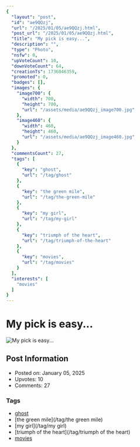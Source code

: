 ```yaml
---
{
  "layout": "post",
  "id": "ae9QQzj",
  "url": "/2025/01/05/ae9QQzj.html",
  "post_url": "/2025/01/05/ae9QQzj.html",
  "title": "My pick is easy...",
  "description": "",
  "type": "Photo",
  "nsfw": 0,
  "upVoteCount": 10,
  "downVoteCount": 64,
  "creationTs": 1736046359,
  "promoted": 0,
  "badges": [],
  "images": {
    "image700": {
      "width": 700,
      "height": 700,
      "url": "/assets/media/ae9QQzj_image700.jpg"
    },
    "image460": {
      "width": 460,
      "height": 460,
      "url": "/assets/media/ae9QQzj_image460.jpg"
    }
  },
  "commentsCount": 27,
  "tags": [
    {
      "key": "ghost",
      "url": "/tag/ghost"
    },
    {
      "key": "the green mile",
      "url": "/tag/the-green-mile"
    },
    {
      "key": "my girl",
      "url": "/tag/my-girl"
    },
    {
      "key": "triumph of the heart",
      "url": "/tag/triumph-of-the-heart"
    },
    {
      "key": "movies",
      "url": "/tag/movies"
    }
  ],
  "interests": [
    "movies"
  ]
}
---
```


# My pick is easy...

![My pick is easy...](/assets/media/ae9QQzj_image700.jpg)

## Post Information

- Posted on: January 05, 2025
- Upvotes: 10
- Comments: 27

### Tags

- [ghost](/tag/ghost)
- [the green mile](/tag/the green mile)
- [my girl](/tag/my girl)
- [triumph of the heart](/tag/triumph of the heart)
- [movies](/tag/movies)
